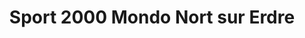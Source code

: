 ---
title: "Sport 2000 Mondo Nort sur Erdre"
url: /les-touches/sport-2000-mondo-nort-sur-erdre/
shop: Sport
---